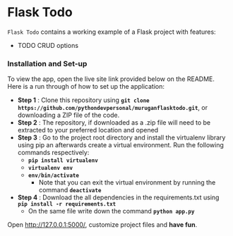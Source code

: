 # Flask Todo

`Flask Todo` contains a working example of a Flask project with features:
 
- TODO CRUD options 

### Installation and Set-up
To view the app, open the live site link provided below on the README.
Here is a run through of how to set up the application:
* **Step 1** : Clone this repository using **`git clone https://github.com/pythondevpersonal/muruganflasktodo.git`**, or downloading a ZIP file of the code.
* **Step 2** : The repository, if downloaded as a .zip file will need to be extracted to your preferred location and opened
* **Step 3** : Go to the project root directory and install the virtualenv library using pip an afterwards create a virtual environment. Run the following commands respectively:
    * **`pip install virtualenv`**
    * **`virtualenv env`**
    * **`env/bin/activate`**
        * Note that you can exit the virtual environment by running the command **`deactivate`**
* **Step 4** : Download the all dependencies in the requirements.txt using **`pip install -r requirements.txt`**
    * On the same file write down the command **`python app.py`** 

Open http://127.0.0.1:5000/, customize project files and **have fun**.
